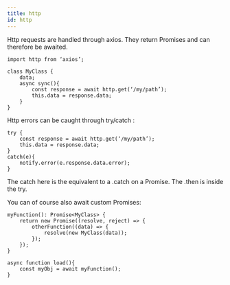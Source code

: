 ```yaml
---
title: http
id: http
---
```

Http requests are handled through axios. They return Promises and can therefore be awaited.

    import http from ‘axios’;

    class MyClass {
        data;
        async sync(){
            const response = await http.get(‘/my/path’);
            this.data = response.data;
        }
    }

Http errors can be caught through try/catch :

    try {
        const response = await http.get(‘/my/path’);
        this.data = response.data;
    }
    catch(e){
        notify.error(e.response.data.error);
    }

The catch here is the equivalent to a .catch on a Promise. The .then is inside the try.

You can of course also await custom Promises:

    myFunction(): Promise<MyClass> {
        return new Promise((resolve, reject) => {
            otherFunction((data) => {
                resolve(new MyClass(data));
            });
        });
    }

    async function load(){
        const myObj = await myFunction();
    }
